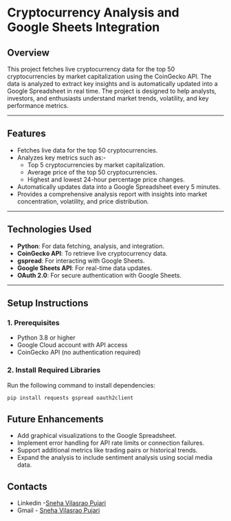 # Cryptocurrency Analysis and Google Sheets Integration

## Overview
This project fetches live cryptocurrency data for the top 50 cryptocurrencies by market capitalization using the CoinGecko API. The data is analyzed to extract key insights and is automatically updated into a Google Spreadsheet in real time. The project is designed to help analysts, investors, and enthusiasts understand market trends, volatility, and key performance metrics.

---

## Features
- Fetches live data for the top 50 cryptocurrencies.
- Analyzes key metrics such as:-
  - Top 5 cryptocurrencies by market capitalization.
  - Average price of the top 50 cryptocurrencies.
  - Highest and lowest 24-hour percentage price changes.
- Automatically updates data into a Google Spreadsheet every 5 minutes.
- Provides a comprehensive analysis report with insights into market concentration, volatility, and price distribution.

---

## Technologies Used
- **Python**: For data fetching, analysis, and integration.
- **CoinGecko API**: To retrieve live cryptocurrency data.
- **gspread**: For interacting with Google Sheets.
- **Google Sheets API**: For real-time data updates.
- **OAuth 2.0**: For secure authentication with Google Sheets.

---

## Setup Instructions

### 1. Prerequisites
- Python 3.8 or higher
- Google Cloud account with API access
- CoinGecko API (no authentication required)

### 2. Install Required Libraries
Run the following command to install dependencies:
```bash
pip install requests gspread oauth2client
```

## Future Enhancements
- Add graphical visualizations to the Google Spreadsheet.
- Implement error handling for API rate limits or connection failures.
- Support additional metrics like trading pairs or historical trends.
- Expand the analysis to include sentiment analysis using social media data.

## Contacts 

- Linkedin -[Sneha Vilasrao Pujari](https://www.linkedin.com/in/sneha-vilasrao-pujari/)
- Gmail - [Sneha Vilasrao Pujari](dotsnehapujari555@gmail.com)

